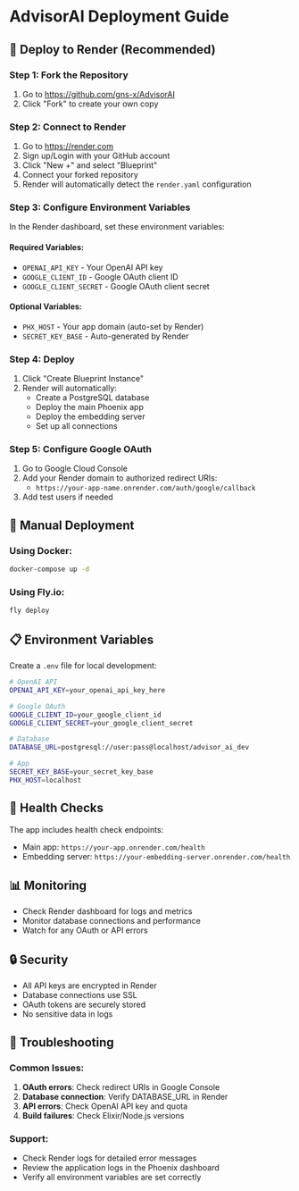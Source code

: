 # AdvisorAI Deployment Guide

## 🚀 Deploy to Render (Recommended)

### Step 1: Fork the Repository
1. Go to https://github.com/gns-x/AdvisorAI
2. Click "Fork" to create your own copy

### Step 2: Connect to Render
1. Go to https://render.com
2. Sign up/Login with your GitHub account
3. Click "New +" and select "Blueprint"
4. Connect your forked repository
5. Render will automatically detect the `render.yaml` configuration

### Step 3: Configure Environment Variables
In the Render dashboard, set these environment variables:

#### Required Variables:
- `OPENAI_API_KEY` - Your OpenAI API key
- `GOOGLE_CLIENT_ID` - Google OAuth client ID
- `GOOGLE_CLIENT_SECRET` - Google OAuth client secret

#### Optional Variables:
- `PHX_HOST` - Your app domain (auto-set by Render)
- `SECRET_KEY_BASE` - Auto-generated by Render

### Step 4: Deploy
1. Click "Create Blueprint Instance"
2. Render will automatically:
   - Create a PostgreSQL database
   - Deploy the main Phoenix app
   - Deploy the embedding server
   - Set up all connections

### Step 5: Configure Google OAuth
1. Go to Google Cloud Console
2. Add your Render domain to authorized redirect URIs:
   - `https://your-app-name.onrender.com/auth/google/callback`
3. Add test users if needed

## 🔧 Manual Deployment

### Using Docker:
```bash
docker-compose up -d
```

### Using Fly.io:
```bash
fly deploy
```

## 📋 Environment Variables

Create a `.env` file for local development:

```bash
# OpenAI API
OPENAI_API_KEY=your_openai_api_key_here

# Google OAuth
GOOGLE_CLIENT_ID=your_google_client_id
GOOGLE_CLIENT_SECRET=your_google_client_secret

# Database
DATABASE_URL=postgresql://user:pass@localhost/advisor_ai_dev

# App
SECRET_KEY_BASE=your_secret_key_base
PHX_HOST=localhost
```

## 🏥 Health Checks

The app includes health check endpoints:
- Main app: `https://your-app.onrender.com/health`
- Embedding server: `https://your-embedding-server.onrender.com/health`

## 📊 Monitoring

- Check Render dashboard for logs and metrics
- Monitor database connections and performance
- Watch for any OAuth or API errors

## 🔒 Security

- All API keys are encrypted in Render
- Database connections use SSL
- OAuth tokens are securely stored
- No sensitive data in logs

## 🚨 Troubleshooting

### Common Issues:
1. **OAuth errors**: Check redirect URIs in Google Console
2. **Database connection**: Verify DATABASE_URL in Render
3. **API errors**: Check OpenAI API key and quota
4. **Build failures**: Check Elixir/Node.js versions

### Support:
- Check Render logs for detailed error messages
- Review the application logs in the Phoenix dashboard
- Verify all environment variables are set correctly 